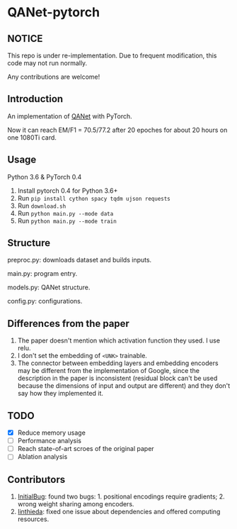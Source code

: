 # QANet-pytorch

## NOTICE
This repo is under re-implementation. Due to frequent modification, this code may not run normally.

Any contributions are welcome!

## Introduction

An implementation of [QANet](https://arxiv.org/pdf/1804.09541.pdf) with PyTorch.

Now it can reach EM/F1 = 70.5/77.2 after 20 epoches for about 20 hours on one 1080Ti card.  

## Usage

Python 3.6 & PyTorch 0.4

1. Install pytorch 0.4 for Python 3.6+
2. Run `pip install cython spacy tqdm ujson requests`
3. Run `download.sh`
4. Run `python main.py --mode data`
5. Run `python main.py --mode train`

## Structure
preproc.py: downloads dataset and builds inputs.

main.py: program entry.

models.py: QANet structure.

config.py: configurations.

## Differences from the paper

1. The paper doesn't mention which activation function they used. I use relu.
2. I don't set the embedding of `<UNK>` trainable.
3. The connector between embedding layers and embedding encoders may be different from the implementation of Google, since the description in the paper is inconsistent (residual block can't be used because the dimensions of input and output are different) and they don't say how they implemented it.

## TODO

- [x] Reduce memory usage
- [ ] Performance analysis
- [ ] Reach state-of-art scroes of the original paper
- [ ] Ablation analysis

## Contributors
1. [InitialBug](https://github.com/InitialBug): found two bugs: 1. positional encodings require gradients; 2. wrong weight sharing among encoders.
2. [linthieda](https://github.com/linthieda): fixed one issue about dependencies and offered computing resources.
